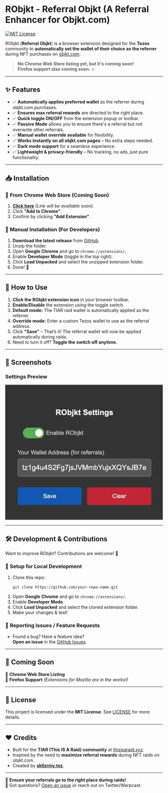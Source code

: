 # RObjkt - Referral Objkt (A Referral Enhancer for Objkt.com)

[![MIT License](https://img.shields.io/badge/license-MIT-blue.svg)](LICENSE)

RObjkt (**Referral Objkt**) is a browser extension designed for the **Tezos** community to **automatically set the wallet of their choice as the referrer** during NFT purchases on [objkt.com](https://objkt.com).

> **No Chrome Web Store listing yet, but it's coming soon!**  
> **Firefox support also coming soon.** 🔥

---

## ✨ Features

-   ✅ **Automatically applies preferred wallet** as the referrer during objkt.com purchases.
-   ✅ **Ensures max referral rewards** are directed to the right place.
-   ✅ **Quick toggle ON/OFF** from the extension popup or toolbar.
-   ✅ **Passive Mode** allows you to ensure there's a referral but not overwrite other referrals.
-   ✅ **Manual wallet override available** for flexibility.
-   ✅ **Works instantly on all objkt.com pages** – No extra steps needed.
-   ✅ **Dark mode support** for a seamless experience.
-   ✅ **Lightweight & privacy-friendly** – No tracking, no ads, just pure functionality.

---

## 📥 Installation

### 🔹 **From Chrome Web Store (Coming Soon)**

1. **[Click here](#)** _(Link will be available soon)._
2. Click **"Add to Chrome"**.
3. Confirm by clicking **"Add Extension"**.

### 🔹 **Manual Installation (For Developers)**

1. **Download the latest release** from [GitHub](https://github.com/skullzarmy/RObjkt/releases/tag/v1.0.1).
2. Unzip the folder.
3. Open **Google Chrome** and go to `chrome://extensions/`.
4. Enable **Developer Mode** (toggle in the top right).
5. Click **Load Unpacked** and select the unzipped extension folder.
6. Done! 🎉

---

## 🔧 How to Use

1. **Click the RObjkt extension icon** in your browser toolbar.
2. **Enable/Disable** the extension using the toggle switch.
3. **Default mode:** The TIAR raid wallet is automatically applied as the referrer.
4. **Override mode:** Enter a custom Tezos wallet to use as the referral address.
5. Click **"Save"** – That’s it! The referral wallet will now be applied automatically during raids.
6. Need to turn it off? **Toggle the switch off anytime.**

---

## 📸 Screenshots

### Settings Preview

![Settings](./settings.webp)

---

## 🛠️ Development & Contributions

Want to improve RObjkt? Contributions are welcome! 🎉

### 🔹 **Setup for Local Development**

1. Clone this repo:
    ```bash
    git clone https://github.com/your-repo-name.git
    ```
2. Open **Google Chrome** and go to `chrome://extensions/`.
3. Enable **Developer Mode**.
4. Click **Load Unpacked** and select the cloned extension folder.
5. Make your changes & test!

### 🔹 **Reporting Issues / Feature Requests**

-   Found a bug? Have a feature idea?  
    **Open an issue** in the [GitHub Issues](https://github.com/your-repo-name/issues).

---

## 🚀 Coming Soon

🔹 **Chrome Web Store Listing**  
🔹 **Firefox Support** _(Extensions for Mozilla are in the works!)_

---

## 📜 License

This project is licensed under the **MIT License**. See [LICENSE](LICENSE) for more details.

---

## ❤️ Credits

-   Built for the **TIAR (This IS A Raid) community** at [thisisaraid.xyz](https://thisisaraid.xyz).
-   Inspired by the need to **maximize referral rewards** during NFT raids on objkt.com.
-   Created by [**skllzrmy.tez**](https://github.com/skullzarmy).

---

🔹 **Ensure your referrals go to the right place during raids!**  
💬 Got questions? [Open an issue](https://github.com/your-repo-name/issues) or reach out on Twitter/Warpcast.
